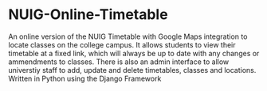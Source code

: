 # NUIG-Online-Timetable
An online version of the NUIG Timetable with Google Maps integration to locate classes on the college campus. It allows students to view their timetable at a fixed link, which will always be up to date with any changes or ammendments to classes. There is also an admin interface to allow universtiy staff to add, update and delete timetables, classes and locations.
Written in Python using the Django Framework
